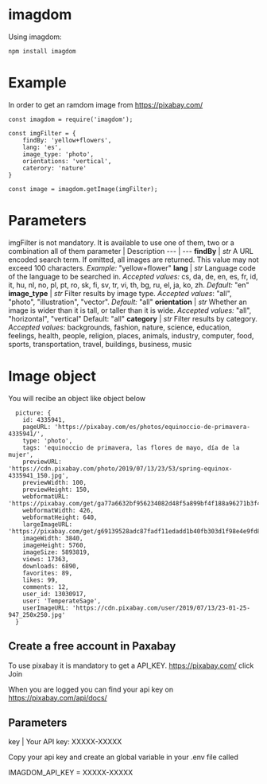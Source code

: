 # imagdom

Using imagdom:

```
npm install imagdom
```

# Example

In order to get an ramdom image from https://pixabay.com/

```
const imagdom = require('imagdom');

const imgFilter = {
    findBy: 'yellow+flowers',
    lang: 'es',
    image_type: 'photo',
    orientations: 'vertical',
    caterory: 'nature'
}

const image = imagdom.getImage(imgFilter);

```

# Parameters

imgFilter is not mandatory. It is available to use one of them, two or a combination all of them
 parameter | Description 
--- | --- 
 **findBy** | *str*	A URL encoded search term. If omitted, all images are returned. This value may not exceed 100 characters. *Example:* "yellow+flower" 
 **lang**   | 	*str*	Language code of the language to be searched in. *Accepted values:* cs, da, de, en, es, fr, id, it, hu, nl, no, pl, pt, ro, sk, fi, sv, tr, vi, th, bg, ru, el, ja, ko, zh. *Default:* "en" 
 **image_type** | 	*str*	Filter results by image type. *Accepted values*: "all", "photo", "illustration", "vector". *Default:* "all" 
 **orientation** |  *str*	Whether an image is wider than it is tall, or taller than it is wide. *Accepted values:* "all", "horizontal", "vertical" Default: "all" 
 **category** | *str*	Filter results by category. *Accepted values:* backgrounds, fashion, nature, science, education, feelings, health, people, religion, places, animals, industry, computer, food, sports, transportation, travel, buildings, business, music 

# Image object

You will recibe an object like object below

```
  picture: {
    id: 4335941,
    pageURL: 'https://pixabay.com/es/photos/equinoccio-de-primavera-4335941/',
    type: 'photo',
    tags: 'equinoccio de primavera, las flores de mayo, día de la mujer',
    previewURL: 'https://cdn.pixabay.com/photo/2019/07/13/23/53/spring-equinox-4335941_150.jpg',
    previewWidth: 100,
    previewHeight: 150,
    webformatURL: 'https://pixabay.com/get/ga77a6632bf956234082d48f5a899bf4f188a96271b3f4c0a44a5721966f330b1229583b1c5b55e8a1bdb55cb1d3b19a72e7c7472a27a5108a77146e2e6bb4598_640.jpg',
    webformatWidth: 426,
    webformatHeight: 640,
    largeImageURL: 'https://pixabay.com/get/g69139528adc87fadf11edadd1b40fb303d1f98e4e9fd848f97e3cb48c62f61ccd7a4c401e7be4e8d35331cb4b570466615b6199038a6c6f6daed95043553b5ea_1280.jpg',
    imageWidth: 3840,
    imageHeight: 5760,
    imageSize: 5893819,
    views: 17363,
    downloads: 6890,
    favorites: 89,
    likes: 99,
    comments: 12,
    user_id: 13030917,
    user: 'TemperateSage',
    userImageURL: 'https://cdn.pixabay.com/user/2019/07/13/23-01-25-947_250x250.jpg'
  }

```

## Create a free account in Paxabay 

To use pixabay it is mandatory to get a API_KEY. https://pixabay.com/ click Join

When you are logged you can find your api key on https://pixabay.com/api/docs/ 

Parameters
-------------------
key | Your API key: XXXXX-XXXXX

Copy your api key and create an global variable in your .env file called

IMAGDOM_API_KEY = XXXXX-XXXXX

